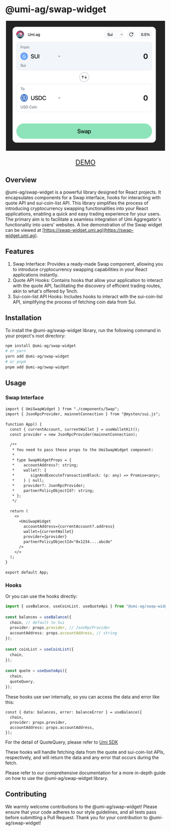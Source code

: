 # @umi-ag/swap-widget

<p align="center">
  <img src="./images/swap-interface.png" width="500" />
</p>

<p align="center" style="font-size: 150%">
   <a href="https://swap-widget.umi.ag">DEMO</a>
</p>

## Overview

@umi-ag/swap-widget is a powerful library designed for React projects. It
encapsulates components for a Swap interface, hooks for interacting with quote
API and sui-coin-list API. This library simplifies the process of introducing
cryptocurrency swapping functionalities into your React applications, enabling a
quick and easy trading experience for your users. The primary aim is to
facilitate a seamless integration of Umi Aggregator's functionality into users'
websites. A live demonstration of the Swap widget can be viewed at
[https://swap-widget.umi.ag](https://swap-widget.umi.ag).

## Features

1. Swap Interface: Provides a ready-made Swap component, allowing you to
   introduce cryptocurrency swapping capabilities in your React applications
   instantly.
2. Quote API Hooks: Contains hooks that allow your application to interact with
   the quote API, facilitating the discovery of efficient trading routes, akin
   to what's offered by 1inch.
3. Sui-coin-list API Hooks: Includes hooks to interact with the sui-coin-list
   API, simplifying the process of fetching coin data from Sui.

## Installation

To install the @umi-ag/swap-widget library, run the following command in your
project's root directory:

```bash
npm install @umi-ag/swap-widget
# or yarn
yarn add @umi-ag/swap-widget
# or pnpm
pnpm add @umi-ag/swap-widget
```

## Usage

### Swap Interface

```tsx
import { UmiSwapWidget } from "./components/Swap";
import { JsonRpcProvider, mainnetConnection } from "@mysten/sui.js";

function App() {
  const { currentAccount, currentWallet } = useWalletKit();
  const provider = new JsonRpcProvider(mainnetConnection);

  /**
   * You need to pass these props to the UmiSwapWidget component:
   *
   * type SwapWidgetProps = {
   *    accountAddress?: string;
   *    wallet?: {
   *       signAndExecuteTransactionBlock: (p: any) => Promise<any>;
   *    } | null;
   *    provider?: JsonRpcProvider;
   *    partnerPolicyObjectId?: string;
   * };
   */

  return (
    <>
      <UmiSwapWidget
        accountAddress={currentAccount?.address}
        wallet={currentWallet}
        provider={provider}
        partnerPolicyObjectId="0x1234....abcde"
      />
    </>
  );
}

export default App;
```

### Hooks

Or you can use the hooks directly:

```ts
import { useBalance, useCoinList, useQuoteApi } from "@umi-ag/swap-widget";

const balances = useBalance({
  chain, // default to Sui
  provider: props.provider, // JsonRpcProvider
  accountAddress: props.accountAddress, // string
});

const coinList = useCoinList({
  chain,
});

const quote = useQuoteApi({
  chain,
  quoteQuery,
});
```

These hooks use swr internally, so you can access the data and error like this:

```tsx
const { data: balances, error: balanceError } = useBalance({
  chain,
  provider: props.provider,
  accountAddress: props.accountAddress,
});
```

For the detail of QuoteQuery, please refer to
[Umi SDK](https://github.com/umi-ag/umi-sdk/blob/alpha/typescript/sui-sdk/src/types/index.ts#L67)

These hooks will handle fetching data from the quote and sui-coin-list APIs,
respectively, and will return the data and any error that occurs during the
fetch.

Please refer to our comprehensive documentation for a more in-depth guide on how
to use the @umi-ag/swap-widget library.

## Contributing

We warmly welcome contributions to the @umi-ag/swap-widget! Please ensure that
your code adheres to our style guidelines, and all tests pass before submitting
a Pull Request. Thank you for your contribution to @umi-ag/swap-widget!
